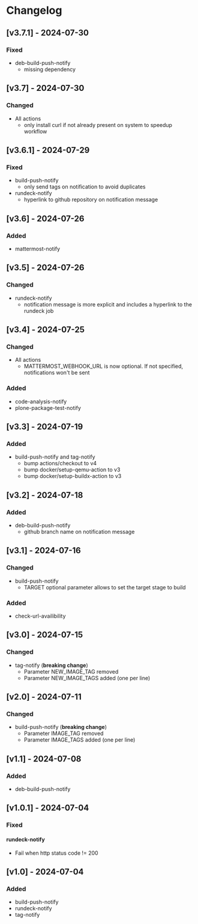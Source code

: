 # Changelog

## [v3.7.1] - 2024-07-30
### Fixed
- deb-build-push-notify
  - missing dependency

## [v3.7] - 2024-07-30
### Changed
- All actions
  - only install curl if not already present on system to speedup workflow

## [v3.6.1] - 2024-07-29
### Fixed
- build-push-notify
  - only send tags on notification to avoid duplicates
- rundeck-notify
  - hyperlink to github repository on notification message

## [v3.6] - 2024-07-26
### Added
- mattermost-notify

## [v3.5] - 2024-07-26
### Changed
  - rundeck-notify
    - notification message is more explicit and includes a hyperlink to the rundeck job

## [v3.4] - 2024-07-25
### Changed
- All actions
  - MATTERMOST_WEBHOOK_URL is now optional. If not specified, notifications won't be sent
### Added
- code-analysis-notify
- plone-package-test-notify

## [v3.3] - 2024-07-19
### Added
- build-push-notify and tag-notify
  - bump actions/checkout to v4
  - bump docker/setup-qemu-action to v3
  - bump docker/setup-buildx-action to v3

## [v3.2] - 2024-07-18
### Added
- deb-build-push-notify
  - github branch name on notification message

## [v3.1] - 2024-07-16
### Changed
- build-push-notify
  - TARGET optional parameter allows to set the target stage to build
### Added
- check-url-availibility

## [v3.0] - 2024-07-15
### Changed
- tag-notify (**breaking change**)
  - Parameter NEW_IMAGE_TAG removed
  - Parameter NEW_IMAGE_TAGS added (one per line)

## [v2.0] - 2024-07-11
### Changed
- build-push-notify (**breaking change**)
  - Parameter IMAGE_TAG removed
  - Parameter IMAGE_TAGS added (one per line)

## [v1.1] - 2024-07-08
### Added
- deb-build-push-notify

## [v1.0.1] - 2024-07-04
### Fixed
#### rundeck-notify
- Fail when http status code != 200

## [v1.0] - 2024-07-04
### Added
- build-push-notify
- rundeck-notify
- tag-notify